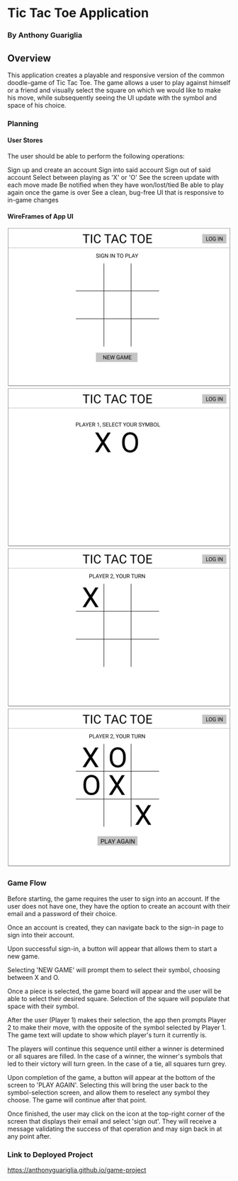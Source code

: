 # Tic Tac Toe Application
### By Anthony Guariglia

## Overview

This application creates a playable and responsive version of the common doodle-game of Tic Tac Toe. The game allows a user to play against himself or a friend and visually select the square on which we would like to make his move, while subsequently seeing the UI update with the symbol and space of his choice. 

### Planning

#### User Stores

The user should be able to perform the following operations:

Sign up and create an account
Sign into said account
Sign out of said account
Select between playing as 'X' or 'O'
See the screen update with each move made
Be notified when they have won/lost/tied
Be able to play again once the game is over
See a clean, bug-free UI that is responsive to in-game changes

#### WireFrames of App UI

![Home Screen](/public/HOME-SCREEN.jpg)
![Select Symbol](/public/SELECT-SYMBOL.jpg)
![1st Turn](/public/1ST-TURN.jpg)
![Play Again](/public/PLAY-AGAIN.jpg)

### Game Flow

Before starting, the game requires the user to sign into an account. If the user does not have one, they have the option to create an account with their email and a password of their choice.

Once an account is created, they can navigate back to the sign-in page to sign into their account.

Upon successful sign-in, a button will appear that allows them to start a new game.

Selecting 'NEW GAME' will prompt them to select their symbol, choosing between X and O. 

Once a piece is selected, the game board will appear and the user will be able to select their desired square. Selection of the square will populate that space with their symbol.

After the user (Player 1) makes their selection, the app then prompts Player 2 to make their move, with the opposite of the symbol selected by Player 1. The game text will update to show which player's turn it currently is.

The players will continue this sequence until either a winner is determined or all squares are filled. In the case of a winner, the winner's symbols that led to their victory will turn green. In the case of a tie, all squares turn grey.

Upon completion of the game, a button will appear at the bottom of the screen to 'PLAY AGAIN'. Selecting this will bring the user back to the symbol-selection screen, and allow them to reselect any symbol they choose. The game will continue after that point.

Once finished, the user may click on the icon at the top-right corner of the screen that displays their email and select 'sign out'. They will receive a message validating the success of that operation and may sign back in at any point after.

### Link to Deployed Project

https://anthonyguariglia.github.io/game-project
